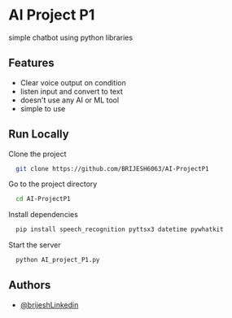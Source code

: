 
# AI Project P1

simple chatbot using python libraries








## Features

- Clear voice output on condition
- listen input and convert to text
- doesn't use any AI or ML tool
- simple to use


## Run Locally

Clone the project

```bash
  git clone https://github.com/BRIJESH6063/AI-ProjectP1
```

Go to the project directory

```bash
  cd AI-ProjectP1
```

Install dependencies

```bash
  pip install speech_recognition pyttsx3 datetime pywhatkit
```

Start the server

```bash
  python AI_project_P1.py
```


## Authors

- [@brijeshLinkedin](https://www.linkedin.com/in/brijesh6063/)

